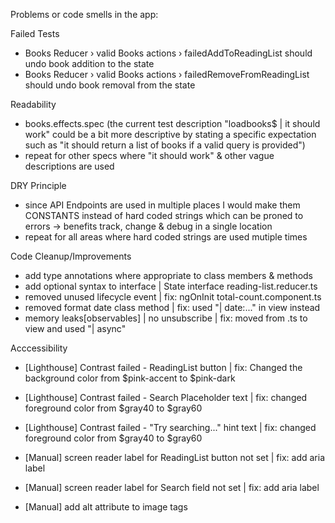 
Problems or code smells in the app:

Failed Tests
- Books Reducer › valid Books actions › failedAddToReadingList should undo book addition to the state
- Books Reducer › valid Books actions › failedRemoveFromReadingList should undo book removal from the state

Readability
- books.effects.spec (the current test description "loadbooks$ | it should work" could be a bit more descriptive by stating a specific expectation such as "it should return a list of books if a valid query is provided")
- repeat for other specs where "it should work" & other vague descriptions are used

DRY Principle
- since API Endpoints are used in multiple places I would make them CONSTANTS instead of hard coded strings which can be proned to errors -> benefits track, change & debug in a single location
- repeat for all areas where hard coded strings are used mutiple times

Code Cleanup/Improvements
- add type annotations where appropriate to class members & methods
- add optional syntax to interface | State interface reading-list.reducer.ts
- removed unused lifecycle event | fix: ngOnInit total-count.component.ts
- removed format date class method | fix:  used "| date:..." in view instead
- memory leaks[observables] | no unsubscribe | fix: moved from .ts to view and used "| async"



Acccessibility
- [Lighthouse] Contrast failed - ReadingList button | fix: Changed the background color from $pink-accent  to $pink-dark
- [Lighthouse] Contrast failed - Search Placeholder text | fix: changed foreground color from $gray40 to $gray60
- [Lighthouse] Contrast failed - "Try searching..." hint text | fix: changed foreground color from $gray40 to $gray60

- [Manual] screen reader label for ReadingList button not set | fix: add aria label
- [Manual] screen reader label for Search field not set | fix: add aria label
- [Manual] add alt attribute to image tags